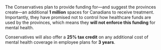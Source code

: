 The Conservatives plan to provide funding for—and suggest the provinces create—an additional **1 million** spaces for Canadians to receive treatment. Importantly, they have promised not to control how healthcare funds are used by the provinces, which means they **will not enforce this funding** for mental health.

Conservatives will also offer a **25% tax credit** on any additional cost of mental health coverage in employee plans for **3 years**.